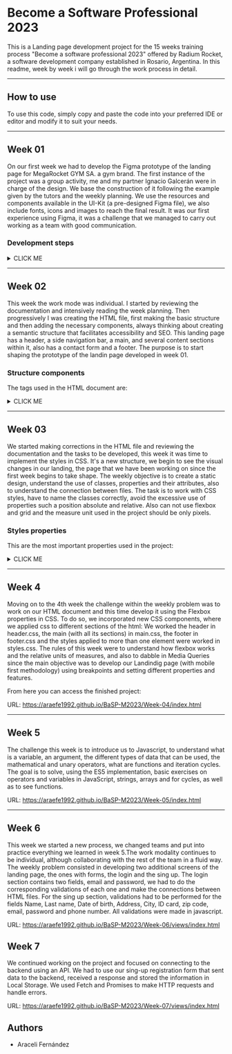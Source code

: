 # **Become a Software Professional 2023**

This is a Landing page development project for the 15 weeks training process "Become a software professional 2023" offered by Radium Rocket, a software development company established in Rosario, Argentina.
In this readme, week by week i will go through the work process in detail.

---

## How to use

To use this code, simply copy and paste the code into your preferred IDE or editor and modify it to suit your needs.

---

## Week 01

On our first week we had to develop the Figma prototype of the landing page for MegaRocket GYM SA. a gym brand.
The first instance of the project was a group activity, me and my partner Ignacio Galcerán were in charge of the design.
We base the construction of it following the example given by the tutors and the weekly planning. We use the resources and components available in the UI-Kit (a pre-designed Figma file), we also include fonts, icons and images to reach the final result.
It was our first experience using Figma, it was a challenge that we managed to carry out working as a team with good communication.

### **Development steps**

<details><summary>CLICK ME</summary>
<p>

1. Started by choosing the desktop frame, the color pallet and some pre-designed componentes as buttons and fonts.
2. Stablish the basic important sections: Header, sidebar, main and a footer.
3. The header will include only the Logo (available on the UI-Kit).
4. The sidebar will be made up of the link sections: Home, Sing Up, Login and Contact. The Contact will display another section with the contact options: an email, a phone number and an adress, along with the corresponding icons. Is gonna be displayed in the left side of the screen.
5. The main section will be composed of a title, a subtitle, an explanatory text and an image that will occupy a large part of the page.
6. Before the footer, we will add another sections: Meet us, Contact us, About us and a gym activities section, every of this sections will occupy a screen frame an be separate one another with a line between them.
7. Section Meet us: Has a title and it's divided into 4 sub-sections that explain the information offered within the page where clients would be able to understand what this company is up to. We also use images/icons that identify every sub-section so as titles and a brief descriptive text.
8. Section Contact us: Starts with a title (this is repeated in every section) Here we will make a contact form, which will have different inputs: name, last name, email, a checkbox options to choose the motive of the consulting, and a text field to write a message. Finally counts with 2 buttons, one for sending and one for resetting.
9. Section About us: Starts with a section title, it has 2 main paragraphs that describe the history of the company. Then it has a subtitle and a text that talks about the values of the company accompanied by a representative image aligned to the left, finally it has a second subtitle and a small text concluding the information and another image aligned to the right.
10. Gym activities section: Here we will describe the available activity plans that the gym offers. Consist of 4 sub-sections: one for activities and 3 different membership plans (Classic, Black and Classes only). Each of them is arranged in boxes, they have a title and a list of activities that make up the plan.
11. Finally we have the footer section: Here we are gonna make a container that occupies the entire width of the screen where we will place the social networks icons (Twitter, Instagram and Facebook) and copyright information.

</p>
</details>

---

## Week 02

This week the work mode was individual. I started by reviewing the documentation and intensively reading the week planning.
Then progressively I was creating the HTML file, first making the basic structure and then adding the necessary components, always thinking about creating a semantic structure that facilitates accessibility and SEO.
This landing page has a header, a side navigation bar, a main, and several content sections within it, also has a contact form and a footer.
The purpose is to start shaping the prototype of the landin page developed in week 01.

### **Structure components**

The tags used in the HTML document are:

<details><summary>CLICK ME</summary>
<p>

1. `<!DOCTYPE html>`: This declaration specifies the version of HTML that is being used in the document. In this case, it is HTML5, the latest version.

2. `<html lang="en">`: This specifies the language of the document. In this case, the language is English.

3. `<head>`: The head section contains meta information about the document, here we are using only 2 meta tags.

4. `<meta charset="UTF-8">`: This tag specifies the universal character encoding.

5. `<title>MegaRocket GYM</title>`: This tag specifies the title of the document, which is displayed in the browser's title bar.

6. `<body>`: The body contains the main content of the document, such as sections, pharagrphs, images, and links.

7. `<header>`: This tag defines the header section of the document. In this case contains the logo.

8. `<img>`: This tag is used to insert an image into the HTML document.

9. `<aside>`: This tag defines the aside section of the document, we decided to use it as the nav bar, where is the navigation menu, links and contact information.

10. `<ul>`: This tag defines an unordered list,  used to display a list of links in a navigation menu and other sections in this page.

11. `<li>`: This tag defines a list item inside list tags.

12. `<a>`: We are using this tag to mark an hyperlink, is used in the navigation menu and the footer.

13. `<main>`: This tag defines the main content section of the document, which contains the primary content of the page, a title, a subtitle, a paragraph, and a image.

14. `<h1>, <h2>, <h3>`: These tags define headings of different levels. The `<h1>` tag is used for the main heading of the page, while the `<h2>` and `<h3>` tags are used for subheadings.

15. `<p>`: This tag is used to define paragraphs of text.

16. `<section>`: This tag defines a section of the document, which used to group content. We divided the content in groups, every group is a section and contains different information about.

17. `<form>`: This tag is used to define a contact form.

18. `<label>`: This tag is used to define a label for a form input element.

19. `<input>`: This tag is used to define an input element for a form, as a text or checkbox.

20. `<textarea>`: This tag is used to insert text in a form.

21. `<button>`: This tag is used to define a button element for a form, which can be used to send message or reset in this case.

22. `<footer>`: This tag is used to define a footer. It represents a container for the content that appears at the bottom of a webpage, such as copyright, contact information, or links to related pages.

</p>
</details>

---

## Week 03

We started making corrections in the HTML file and reviewing the documentation and the tasks to be developed, this week it was time to implement the styles in CSS.
It's a new structure, we begin to see the visual changes in our landing, the page that we have been working on since the first week begins to take shape.
The weekly objective is to create a static design, understand the use of classes, properties and their attributes, also to understand the connection between files.
The task is to work with CSS styles, have to name the classes correctly, avoid the excessive use of properties such a position absolute and relative. Also can not use flexbox and grid and the measure unit used in the project should be only pixels.

### **Styles properties**

This are the most important properties used in the project:

<details><summary>CLICK ME</summary>

<p>

1. `Box Model Properties:`
These properties include "width", "height", "padding", "border", and "margin". They control the size, spacing, and borders of HTML elements on the page.

2. `Display Property:`
This property control how HTML elements are displayed on a web page. For example, you can use the "display" property to control whether an element is treated as a block or inline element.

3. `Font Properties:`
These properties control the font family, size, style, and weight of text in HTML elements. They include "font-family", "font-size" and "font-weight".

4. `Color Properties:`
These properties control the color of text, backgrounds, and borders in HTML elements. They include "color", "background-color", and "border-color".

5. `Positioning Properties:`
These properties control the position of HTML elements on a web page. They include "position", "top", "right", "bottom", and "left". For example, you can use the "position" property to control whether an element is positioned relatively or absolutely.

</p>
</details>

---

## Week 4

Moving on to the 4th week the challenge within the weekly problem was to work on our HTML document and this time develop it using the Flexbox properties in CSS.
To do so, we incorporated new CSS components, where we applied css to different sections of the html: We worked the header in header.css, the main (with all its sections) in main.css, the footer in footer.css and the styles applied to more than one element were worked in styles.css. The rules of this week were to understand how flexbox works and the relative units of measures, and also to dabble in Media Queries since the main objective was to develop our Landindig page (with mobile first methodology) using breakpoints and setting different properties and features.

From here you can access the finished project:

URL: <https://araefe1992.github.io/BaSP-M2023/Week-04/index.html>

---

## Week 5

The challenge this week is to introduce us to Javascript, to understand what is a variable, an argument, the different types of data that can be used, the mathematical and unary operators, what are functions and iteration cycles.
The goal is to solve, using the ES5 implementation, basic exercises on operators and variables in JavaScript, strings, arrays and for cycles, as well as to see functions.


URL: <https://araefe1992.github.io/BaSP-M2023/Week-05/index.html>

---

## Week 6

This week we started a new process, we changed teams and put into practice everything we learned in week 5.The work modality continues to be individual, although collaborating with the rest of the team in a fluid way.
The weekly problem consisted in developing two additional screens of the landing page, the ones with forms, the login and the sing up.
The login section contains two fields, email and password, we had to do the corresponding validations of each one and make the connections between HTML files. For the sing up section, validations had to be performed for the fields Name, Last name, Date of birth, Address, City, ID card, zip code, email, password and phone number. All validations were made in javascript.


URL: <https://araefe1992.github.io/BaSP-M2023/Week-06/views/index.html>

## Week 7

We continued working on the project and focused on connecting to the backend using an API. We had to use our sing-up registration form that sent data to the backend, received a response and stored the information in Local Storage. We used Fetch and Promises to make HTTP requests and handle errors.

URL: <https://araefe1992.github.io/BaSP-M2023/Week-07/views/index.html>

## Authors

- Araceli Fernández
